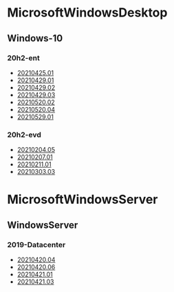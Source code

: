 ﻿# MicrosoftWindowsDesktop

## Windows-10

### 20h2-ent

- [20210425.01](/MicrosoftWindowsDesktop/Windows-10/20h2-ent/20210425.01.md)
- [20210429.01](/MicrosoftWindowsDesktop/Windows-10/20h2-ent/20210429.01.md)
- [20210429.02](/MicrosoftWindowsDesktop/Windows-10/20h2-ent/20210429.02.md)
- [20210429.03](/MicrosoftWindowsDesktop/Windows-10/20h2-ent/20210429.03.md)
- [20210520.02](/MicrosoftWindowsDesktop/Windows-10/20h2-ent/20210520.02.md)
- [20210520.04](/MicrosoftWindowsDesktop/Windows-10/20h2-ent/20210520.04.md)
- [20210529.01](/MicrosoftWindowsDesktop/Windows-10/20h2-ent/20210529.01.md)

### 20h2-evd

- [20210204.05](/MicrosoftWindowsDesktop/Windows-10/20h2-evd/20210204.05.md)
- [20210207.01](/MicrosoftWindowsDesktop/Windows-10/20h2-evd/20210207.01.md)
- [20210211.01](/MicrosoftWindowsDesktop/Windows-10/20h2-evd/20210211.01.md)
- [20210303.03](/MicrosoftWindowsDesktop/Windows-10/20h2-evd/20210303.03.md)

# MicrosoftWindowsServer

## WindowsServer

### 2019-Datacenter

- [20210420.04](/MicrosoftWindowsServer/WindowsServer/2019-Datacenter/20210420.04.md)
- [20210420.06](/MicrosoftWindowsServer/WindowsServer/2019-Datacenter/20210420.06.md)
- [20210421.01](/MicrosoftWindowsServer/WindowsServer/2019-Datacenter/20210421.01.md)
- [20210421.03](/MicrosoftWindowsServer/WindowsServer/2019-Datacenter/20210421.03.md)
